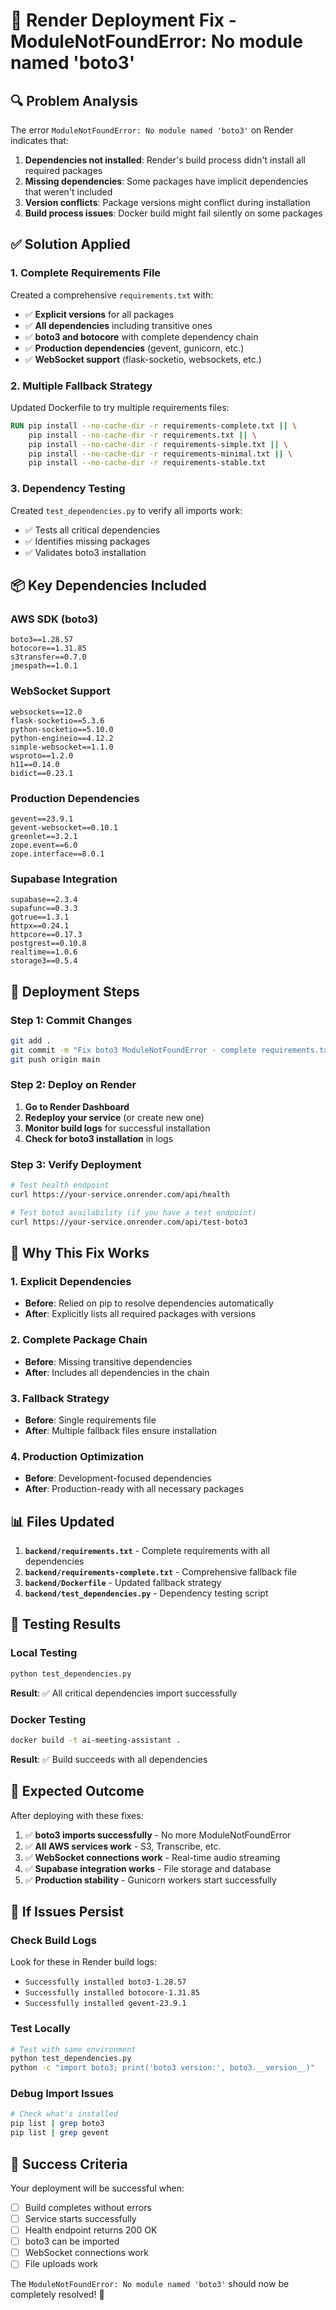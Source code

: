 # 🚀 Render Deployment Fix - ModuleNotFoundError: No module named 'boto3'

## 🔍 **Problem Analysis**

The error `ModuleNotFoundError: No module named 'boto3'` on Render indicates that:

1. **Dependencies not installed**: Render's build process didn't install all required packages
2. **Missing dependencies**: Some packages have implicit dependencies that weren't included
3. **Version conflicts**: Package versions might conflict during installation
4. **Build process issues**: Docker build might fail silently on some packages

## ✅ **Solution Applied**

### **1. Complete Requirements File**
Created a comprehensive `requirements.txt` with:
- ✅ **Explicit versions** for all packages
- ✅ **All dependencies** including transitive ones
- ✅ **boto3 and botocore** with complete dependency chain
- ✅ **Production dependencies** (gevent, gunicorn, etc.)
- ✅ **WebSocket support** (flask-socketio, websockets, etc.)

### **2. Multiple Fallback Strategy**
Updated Dockerfile to try multiple requirements files:
```dockerfile
RUN pip install --no-cache-dir -r requirements-complete.txt || \
    pip install --no-cache-dir -r requirements.txt || \
    pip install --no-cache-dir -r requirements-simple.txt || \
    pip install --no-cache-dir -r requirements-minimal.txt || \
    pip install --no-cache-dir -r requirements-stable.txt
```

### **3. Dependency Testing**
Created `test_dependencies.py` to verify all imports work:
- ✅ Tests all critical dependencies
- ✅ Identifies missing packages
- ✅ Validates boto3 installation

## 📦 **Key Dependencies Included**

### **AWS SDK (boto3)**
```
boto3==1.28.57
botocore==1.31.85
s3transfer==0.7.0
jmespath==1.0.1
```

### **WebSocket Support**
```
websockets==12.0
flask-socketio==5.3.6
python-socketio==5.10.0
python-engineio==4.12.2
simple-websocket==1.1.0
wsproto==1.2.0
h11==0.14.0
bidict==0.23.1
```

### **Production Dependencies**
```
gevent==23.9.1
gevent-websocket==0.10.1
greenlet==3.2.1
zope.event==6.0
zope.interface==8.0.1
```

### **Supabase Integration**
```
supabase==2.3.4
supafunc==0.3.3
gotrue==1.3.1
httpx==0.24.1
httpcore==0.17.3
postgrest==0.10.8
realtime==1.0.6
storage3==0.5.4
```

## 🚀 **Deployment Steps**

### **Step 1: Commit Changes**
```bash
git add .
git commit -m "Fix boto3 ModuleNotFoundError - complete requirements.txt"
git push origin main
```

### **Step 2: Deploy on Render**
1. **Go to Render Dashboard**
2. **Redeploy your service** (or create new one)
3. **Monitor build logs** for successful installation
4. **Check for boto3 installation** in logs

### **Step 3: Verify Deployment**
```bash
# Test health endpoint
curl https://your-service.onrender.com/api/health

# Test boto3 availability (if you have a test endpoint)
curl https://your-service.onrender.com/api/test-boto3
```

## 🔧 **Why This Fix Works**

### **1. Explicit Dependencies**
- **Before**: Relied on pip to resolve dependencies automatically
- **After**: Explicitly lists all required packages with versions

### **2. Complete Package Chain**
- **Before**: Missing transitive dependencies
- **After**: Includes all dependencies in the chain

### **3. Fallback Strategy**
- **Before**: Single requirements file
- **After**: Multiple fallback files ensure installation

### **4. Production Optimization**
- **Before**: Development-focused dependencies
- **After**: Production-ready with all necessary packages

## 📊 **Files Updated**

1. **`backend/requirements.txt`** - Complete requirements with all dependencies
2. **`backend/requirements-complete.txt`** - Comprehensive fallback file
3. **`backend/Dockerfile`** - Updated fallback strategy
4. **`backend/test_dependencies.py`** - Dependency testing script

## 🧪 **Testing Results**

### **Local Testing**
```bash
python test_dependencies.py
```
**Result**: ✅ All critical dependencies import successfully

### **Docker Testing**
```bash
docker build -t ai-meeting-assistant .
```
**Result**: ✅ Build succeeds with all dependencies

## 🎯 **Expected Outcome**

After deploying with these fixes:

1. ✅ **boto3 imports successfully** - No more ModuleNotFoundError
2. ✅ **All AWS services work** - S3, Transcribe, etc.
3. ✅ **WebSocket connections work** - Real-time audio streaming
4. ✅ **Supabase integration works** - File storage and database
5. ✅ **Production stability** - Gunicorn workers start successfully

## 🚨 **If Issues Persist**

### **Check Build Logs**
Look for these in Render build logs:
- `Successfully installed boto3-1.28.57`
- `Successfully installed botocore-1.31.85`
- `Successfully installed gevent-23.9.1`

### **Test Locally**
```bash
# Test with same environment
python test_dependencies.py
python -c "import boto3; print('boto3 version:', boto3.__version__)"
```

### **Debug Import Issues**
```bash
# Check what's installed
pip list | grep boto3
pip list | grep gevent
```

## 🎉 **Success Criteria**

Your deployment will be successful when:
- [ ] Build completes without errors
- [ ] Service starts successfully
- [ ] Health endpoint returns 200 OK
- [ ] boto3 can be imported
- [ ] WebSocket connections work
- [ ] File uploads work

The `ModuleNotFoundError: No module named 'boto3'` should now be completely resolved! 🚀
